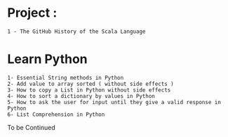 #  Project : 
	1 - The GitHub History of the Scala Language


#   Learn Python 

    1- Essential String methods in Python
    2- Add value to array sorted ( without side effects )
    3- How to copy a List in Python without side effects
    4- How to sort a dictionary by values in Python
	5- How to ask the user for input until they give a valid response in Python
	6- List Comprehension in Python
	

To be Continued